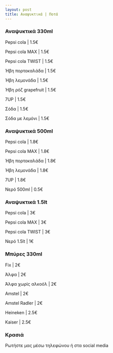```yaml
---
layout: post
title: Αναψυκτικά | Ποτά
---
```


### Αναψυκτικά 330ml
Pepsi cola | 1.5€

Pepsi cola MAX | 1.5€

Pepsi cola TWIST | 1.5€

Ήβη πορτοκαλάδα | 1.5€

Ήβη λεμονάδα | 1.5€

Ήβη ρόζ grapefruit | 1.5€

7UP | 1.5€

Σόδα | 1.5€

Σόδα με λεμόνι | 1.5€

### Αναψυκτικά 500ml
Pepsi cola | 1.8€

Pepsi cola MAX | 1.8€

Ήβη πορτοκαλάδα | 1.8€

Ήβη λεμονάδα | 1.8€

7UP | 1.8€

Νερό 500ml | 0.5€

### Αναψυκτικά 1.5lt
Pepsi cola | 3€

Pepsi cola MAX | 3€

Pepsi cola TWIST | 3€

Νερό 1.5lt | 1€

### Μπύρες 330ml
Fix | 2€

Άλφα | 2€

Άλφα χωρίς αλκοόλ | 2€

Amstel | 2€

Amstel Radler | 2€

Heineken | 2.5€

Kaiser | 2.5€

### Κρασιά
Ρωτήστε μας μέσω τηλεφώνου ή στα social media

